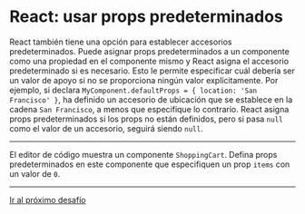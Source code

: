# React: usar props predeterminados

React también tiene una opción para establecer accesorios predeterminados. Puede asignar props predeterminados a un componente como una propiedad en el componente mismo y React asigna el accesorio predeterminado si es necesario. Esto le permite especificar cuál debería ser un valor de apoyo si no se proporciona ningún valor explícitamente. Por ejemplo, si declara `MyComponent.defaultProps = { location: 'San Francisco' }`, ha definido un accesorio de ubicación que se establece en la cadena `San Francisco`, a menos que especifique lo contrario. React asigna props predeterminados si los props no están definidos, pero si pasa `null` como el valor de un accesorio, seguirá siendo `null`.

---

El editor de código muestra un componente `ShoppingCart`. Defina props predeterminados en este componente que especifiquen un prop `items` con un valor de `0`.

---

[Ir al próximo desafío](https://github.com/sebastiantorres86/react-practice/tree/master/Practica/17/my-app)
